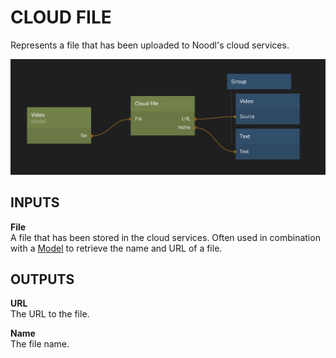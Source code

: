 # CLOUD FILE

Represents a file that has been uploaded to Noodl's cloud services.

![](cloud-file.png ':class=img-size-l')

## INPUTS

**File**  
A file that has been stored in the cloud services. Often used in combination with a [Model](/nodes/cloud-services/model.md) to retrieve the name and URL of a file.

## OUTPUTS

**URL**  
The URL to the file.

**Name**  
The file name.
